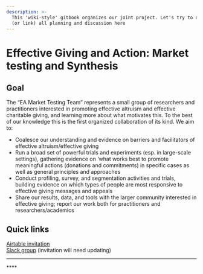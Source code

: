 ```yaml
---
description: >-
  This 'wiki-style' gitbook organizes our joint project. Let's try to organize
  (or link) all planning and discussion here
---
```


# Effective Giving and Action: Market testing and Synthesis

## Goal

The “EA Market Testing Team” represents a small group of researchers and practitioners interested in promoting effective altruism and effective charitable giving, and learning more about what motivates this. To the best of our knowledge this is the first organized collaboration of its kind. We aim to:

* Coalesce our understanding and evidence on barriers and facilitators of effective altruism/effective giving
* Run a broad set of powerful trials and experiments \(esp. in large-scale settings\), gathering evidence on ‘what works best to promote meaningful actions \(donations and commitments\) in specific cases as well as general principles and approaches
* Conduct profiling, survey, and segmentation activities and trials, building evidence on which types of people are most responsive to effective giving messages and appeals
* Share our results, data, and tools with the larger community interested in effective giving; report our work both for practitioners and researchers/academics

## **Quick links**

[Airtable invitation  
](https://airtable.com/invite/l?inviteId=invrYLQD6MCwj5tzF&inviteToken=756e551c2eb2be11add77811fa080f3ac80c5adc68b402c5dcbbc4a16684b836&utm_source=email)[Slack group](https://join.slack.com/t/givingexperiments/shared_invite/zt-stgaroli-5FVxFgOY_MjXjrmUjfxLfw) \(invitation will need updating\)  
  
  
 ****

\*\*\*\*

